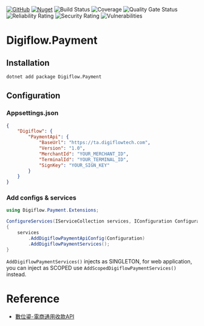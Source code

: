 [![GitHub](https://img.shields.io/github/license/ed555009/digiflow-payment)](LICENSE)
[![Nuget](https://img.shields.io/nuget/v/Digiflow.Payment)](https://www.nuget.org/packages/Digiflow.Payment)
![Build Status](https://dev.azure.com/edwang/github/_apis/build/status/digiflow-payment?branchName=master)
![Coverage](http://direct.link2me.com.tw:9000/api/project_badges/measure?project=digiflow-payment&metric=coverage&token=95805a959d9a4f677e86d05e661162260125d9f4)
![Quality Gate Status](http://direct.link2me.com.tw:9000/api/project_badges/measure?project=digiflow-payment&metric=alert_status&token=95805a959d9a4f677e86d05e661162260125d9f4)
![Reliability Rating](http://direct.link2me.com.tw:9000/api/project_badges/measure?project=digiflow-payment&metric=reliability_rating&token=95805a959d9a4f677e86d05e661162260125d9f4)
![Security Rating](http://direct.link2me.com.tw:9000/api/project_badges/measure?project=digiflow-payment&metric=security_rating&token=95805a959d9a4f677e86d05e661162260125d9f4)
![Vulnerabilities](http://direct.link2me.com.tw:9000/api/project_badges/measure?project=digiflow-payment&metric=vulnerabilities&token=95805a959d9a4f677e86d05e661162260125d9f4)

# Digiflow.Payment

## Installation

```bash
dotnet add package Digiflow.Payment
```

## Configuration

### Appsettings.json

```json
{
	"Digiflow": {
		"PaymentApi": {
			"BaseUrl": "https://ta.digiflowtech.com",
			"Version": "1.0",
			"MerchantId": "YOUR_MERCHANT_ID",
			"TerminalId": "YOUR_TERMINAL_ID",
			"SignKey": "YOUR_SIGN_KEY"
		}
	}
}
```

### Add configs & services

```csharp
using Digiflow.Payment.Extensions;

ConfigureServices(IServiceCollection services, IConfiguration Configuration)
{
	services
		.AddDigiflowPaymentApiConfig(Configuration)
		.AddDigiflowPaymentServices();
}
```

`AddDigiflowPaymentServices()` injects as SINGLETON, for web application, you can inject as SCOPED use `AddScopedDigiflowPaymentServices()` instead.

# Reference

- [數位鎏-電商通用收款API](docs/數位鎏-電商通用收款API-V1.0.9.pdf)
